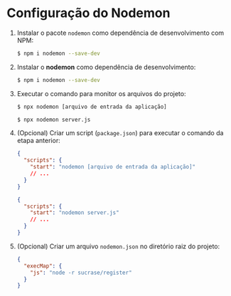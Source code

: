 # Configuração do Nodemon

1. Instalar o pacote `nodemon` como dependência de desenvolvimento com NPM:

   ```sh
   $ npm i nodemon --save-dev
   ```

2. Instalar o **nodemon** como dependência de desenvolvimento:

   ```sh
   $ npm i nodemon --save-dev
   ```

3. Executar o comando para monitor os arquivos do projeto:

   ```sh
   $ npx nodemon [arquivo de entrada da aplicação]
   ```

   ```sh
   $ npx nodemon server.js
   ```

4. (Opcional) Criar um script (`package.json`) para executar o comando da etapa anterior:

   ```json
   {
     "scripts": {
       "start": "nodemon [arquivo de entrada da aplicação]"
       // ...
     }
   }
   ```

   ```json
   {
     "scripts": {
       "start": "nodemon server.js"
       // ...
     }
   }
   ```

5. (Opcional) Criar um arquivo `nodemon.json` no diretório raiz do projeto:

   ```json
   {
     "execMap": {
       "js": "node -r sucrase/register"
     }
   }
   ```
